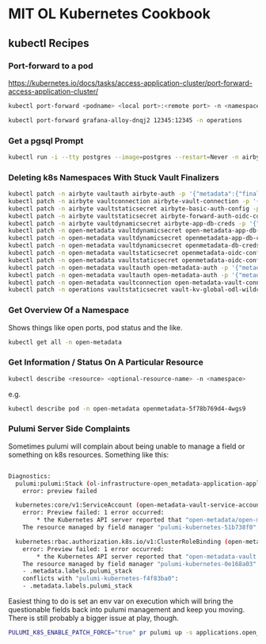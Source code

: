 # MIT OL Kubernetes Cookbook

## kubectl Recipes

### Port-forward to a pod

https://kubernetes.io/docs/tasks/access-application-cluster/port-forward-access-application-cluster/

```bash
kubectl port-forward <podname> <local port>:<remote port> -n <namespace>

kubectl port-forward grafana-alloy-dnqj2 12345:12345 -n operations
```

### Get a pgsql Prompt

```bash
kubectl run -i --tty postgres --image=postgres --restart=Never -n airbyte -- sh
```

### Deleting k8s Namespaces With Stuck Vault Finalizers

```bash
kubectl patch -n airbyte vaultauth airbyte-auth -p '{"metadata":{"finalizers":null}}' --type=merge
kubectl patch -n airbyte vaultconnection airbyte-vault-connection -p '{"metadata":{"finalizers":null}}' --type=merge
kubectl patch -n airbyte vaultstaticsecret airbyte-basic-auth-config -p '{"metadata":{"finalizers":null}}' --type=merge
kubectl patch -n airbyte vaultstaticsecret airbyte-forward-auth-oidc-config -p '{"metadata":{"finalizers":null}}' --type=merge
kubectl patch -n airbyte vaultdynamicsecret airbyte-app-db-creds -p '{"metadata":{"finalizers":null}}' --type=merge
kubectl patch -n open-metadata vaultdynamicsecret open-metadata-app-db-creds -p '{"metadata":{"finalizers":null}}' --type=merge
kubectl patch -n open-metadata vaultdynamicsecret openmetadata-app-db-creds -p '{"metadata":{"finalizers":null}}' --type=merge
kubectl patch -n open-metadata vaultdynamicsecret openmetadata-db-creds -p '{"metadata":{"finalizers":null}}' --type=merge
kubectl patch -n open-metadata vaultstaticsecret openmetadata-oidc-config -p '{"metadata":{"finalizers":null}}' --type=merge
kubectl patch -n open-metadata vaultstaticsecret openmetadata-oidc-config -p '{"metadata":{"finalizers":null}}' --type=merge
kubectl patch -n open-metadata vaultauth open-metadata-auth -p '{"metadata":{"finalizers":null}}' --type=merge
kubectl patch -n open-metadata vaultauth open-metadata-auth -p '{"metadata":{"finalizers":null}}' --type=merge
kubectl patch -n open-metadata vaultconnection open-metadata-vault-connection -p '{"metadata":{"finalizers":null}}' --type=merge
kubectl patch -n operations vaultstaticsecret vault-kv-global-odl-wildcard -p '{"metadata":{"finalizers":null}}' --type=merge
```

### Get Overview Of a Namespace

Shows things like open ports, pod status and the like.
```bash
kubectl get all -n open-metadata
```

### Get Information / Status On A Particular Resource

```bash
kubectl describe <resource> <optional-resource-name> -n <namespace>
```
e.g.
```bash
kubectl describe pod -n open-metadata openmetadata-5f78b769d4-4wgs9                                                                                                                 feoh@prometheus
```

### Pulumi Server Side Complaints

Sometimes pulumi will complain about being unable to manage a field or something on k8s resources. Something like this:

```bash

Diagnostics:
  pulumi:pulumi:Stack (ol-infrastructure-open_metadata-application-applications.open_metadata.CI):
    error: preview failed

  kubernetes:core/v1:ServiceAccount (open-metadata-vault-service-account):
    error: Preview failed: 1 error occurred:
    	* the Kubernetes API server reported that "open-metadata/open-metadata-vault" failed to fully initialize or become live: Server-Side Apply field conflict detected. See https://www.pulumi.com/registry/packages/kubernetes/how-to-guides/managing-resources-with-server-side-apply/#handle-field-conflicts-on-existing-resources for troubleshooting help.
    The resource managed by field manager "pulumi-kubernetes-51b738f0" had an apply conflict: Apply failed with 1 conflict: conflict with "pulumi-kubernetes-cef7f602": .metadata.labels.pulumi_stack

  kubernetes:rbac.authorization.k8s.io/v1:ClusterRoleBinding (open-metadata-vault-cluster-role-binding):
    error: Preview failed: 1 error occurred:
    	* the Kubernetes API server reported that "open-metadata-vault:cluster-auth" failed to fully initialize or become live: Server-Side Apply field conflict detected. See https://www.pulumi.com/registry/packages/kubernetes/how-to-guides/managing-resources-with-server-side-apply/#handle-field-conflicts-on-existing-resources for troubleshooting help.
    The resource managed by field manager "pulumi-kubernetes-0e168a03" had an apply conflict: Apply failed with 2 conflicts: conflicts with "pulumi-kubernetes-0754bbed":
    - .metadata.labels.pulumi_stack
    conflicts with "pulumi-kubernetes-f4f83ba0":
    - .metadata.labels.pulumi_stack
```

Easiest thing to do is set an env var on execution which will bring the questionable fields back into pulumi management and keep you moving. There is still probably a bigger issue at play, though.

```bash
PULUMI_K8S_ENABLE_PATCH_FORCE="true" pr pulumi up -s applications.open_metadata.CI
```
